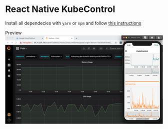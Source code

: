 # React Native KubeControl

Install all dependecies with `yarn` or `npm` and follow [this instructions](https://reactnative.dev/docs/environment-setup)

Preview
![Preview](/preview/preview1.png?raw=true)
